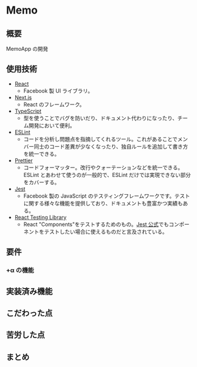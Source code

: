 # Memo

## 概要

MemoApp の開発

## 使用技術

- [React](https://ja.reactjs.org/)
  - Facebook 製 UI ライブラリ。
- [Next.js](https://nextjs.org/)
  - React のフレームワーク。
- [TypeScript](https://www.typescriptlang.org/)
  - 型を使うことでバグを防いだり、ドキュメント代わりになったり、チーム開発において便利。
- [ESLint](https://eslint.org/)
  - コードを分析し問題点を指摘してくれるツール。これがあることでメンバー同士のコード差異が少なくなったり、独自ルールを追加して書き方を統一できる。
- [Prettier](https://prettier.io/)
  - コードフォーマッター。改行やクォーテーションなどを統一できる。ESLint とあわせて使うのが一般的で、ESLint だけでは実現できない部分をカバーする。
- [Jest](https://jestjs.io/ja/)
  - Facebook 製の JavaScript のテスティングフレームワークです。テストに関する様々な機能を提供しており、ドキュメントも豊富かつ実績もある。
- [React Testing Library](https://testing-library.com/docs/react-testing-library/intro/)
  - React "Components"をテストするためのもの。[Jest 公式](https://jestjs.io/docs/ja/tutorial-react#dom-%E3%81%AE%E3%83%86%E3%82%B9%E3%83%88)でもコンポーネントをテストしたい場合に使えるものだと言及されている。

## 要件

### +α の機能

## 実装済み機能

## こだわった点

## 苦労した点

## まとめ
